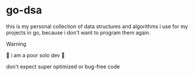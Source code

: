 # go-dsa

this is my personal collection of data structures and algorithms i use for my projects in go, because i don't want to program them again.

> [!WARNING]
> :construction: i am a poor solo dev :construction:
> 
> don't expect super optimized or bug-free code
